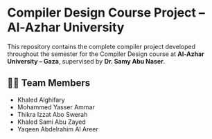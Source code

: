 # Compiler Design Course Project – Al-Azhar University

This repository contains the complete compiler project developed throughout the semester for the Compiler Design course at **Al-Azhar University – Gaza**, supervised by **Dr. Samy Abu Naser**.

## 👨‍💻 Team Members
- Khaled Alghifary  
-  Mohammed Yasser Ammar 
- Thikra Izzat Abo Swerah 
- Khaled Sami Abu Zayed 
- Yaqeen Abdelrahim Al Areer
